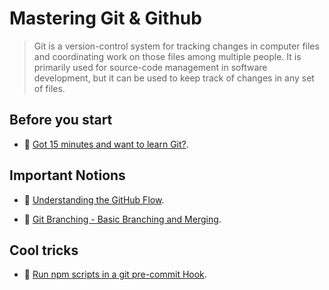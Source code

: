 # Mastering Git & Github

> Git is a version-control system for tracking changes in computer files and coordinating work on those files among multiple people. It is primarily used for source-code management in software development, but it can be used to keep track of changes in any set of files.

## Before you start

- 📖 [Got 15 minutes and want to learn Git?](https://try.github.io/levels/1/challenges/1).

## Important Notions

- 📖 [Understanding the GitHub Flow](https://guides.github.com/introduction/flow/index.html).

- 📖 [Git Branching - Basic Branching and Merging](https://git-scm.com/book/en/v2/Git-Branching-Basic-Branching-and-Merging).

## Cool tricks

- 📖 [Run npm scripts in a git pre-commit Hook](https://elijahmanor.com/npm-precommit-scripts/).
